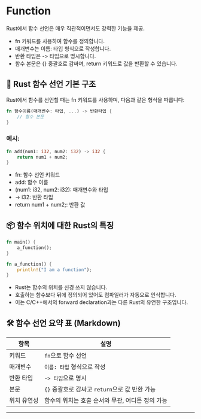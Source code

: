 # Function
Rust에서 함수 선언은 매우 직관적이면서도 강력한 기능을 제공. 
- fn 키워드를 사용하여 함수를 정의합니다.
- 매개변수는 이름: 타입 형식으로 작성합니다.
- 반환 타입은 -> 타입으로 명시합니다.
- 함수 본문은 {} 중괄호로 감싸며, return 키워드로 값을 반환할 수 있습니다.


## 🧠 Rust 함수 선언 기본 구조
Rust에서 함수를 선언할 때는 fn 키워드를 사용하며, 다음과 같은 형식을 따릅니다:
```rust
fn 함수이름(매개변수: 타입, ...) -> 반환타입 {
    // 함수 본문
}
```

### 예시:
```rust
fn add(num1: i32, num2: i32) -> i32 {
    return num1 + num2;
}
```

- fn: 함수 선언 키워드
- add: 함수 이름
- (num1: i32, num2: i32): 매개변수와 타입
- -> i32: 반환 타입
- return num1 + num2;: 반환 값


## 📦 함수 위치에 대한 Rust의 특징
```rust
fn main() {
    a_function();
}

fn a_function() {
    println!("I am a function");
}
```

- Rust는 함수의 위치를 신경 쓰지 않습니다.
- 호출하는 함수보다 뒤에 정의되어 있어도 컴파일러가 자동으로 인식합니다.
- 이는 C/C++에서의 forward declaration과는 다른 Rust의 유연한 구조입니다.

## 🛠️ 함수 선언 요약 표 (Markdown)
| 항목         | 설명                                               |
|--------------|----------------------------------------------------|
| 키워드       | `fn`으로 함수 선언                                 |
| 매개변수     | `이름: 타입` 형식으로 작성                         |
| 반환 타입    | `-> 타입`으로 명시                                 |
| 본문         | `{}` 중괄호로 감싸고 `return`으로 값 반환 가능     |
| 위치 유연성  | 함수의 위치는 호출 순서와 무관, 어디든 정의 가능  |

---



